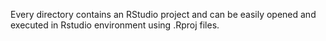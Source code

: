 Every directory contains an RStudio project and can be easily opened and executed in Rstudio environment using .Rproj files.